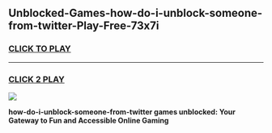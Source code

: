 
## Unblocked-Games-how-do-i-unblock-someone-from-twitter-Play-Free-73x7i
<h3>
<a href="https://premium76.site?title=how-do-i-unblock-someone-from-twitter&ref=18A1">CLICK TO PLAY</a></h3>
<hr>

<h3>
<a href="https://premium76.site?title=how-do-i-unblock-someone-from-twitter&ref=18A1">CLICK 2 PLAY</a>
  
</h3>

<a href="https://premium76.site?title=how-do-i-unblock-someone-from-twitter&ref=18A1"><img src="https://clearcache.store/games.png"></a>


**how-do-i-unblock-someone-from-twitter games unblocked: Your Gateway to Fun and Accessible Online Gaming**
